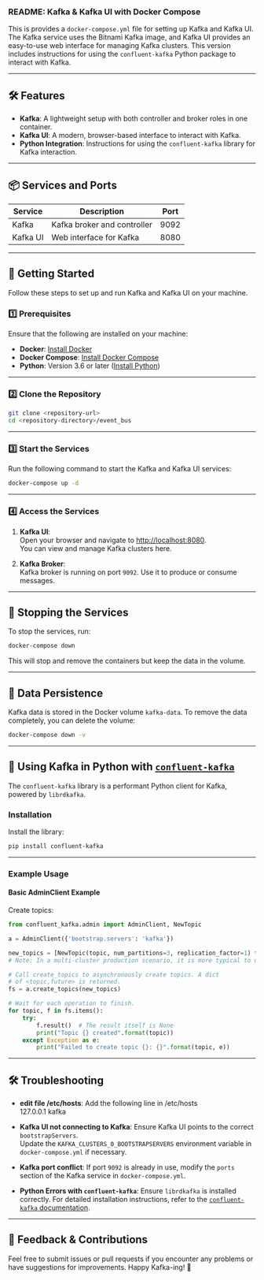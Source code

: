 ### README: Kafka & Kafka UI with Docker Compose

This is provides a `docker-compose.yml` file for setting up Kafka and Kafka UI. The Kafka service uses the Bitnami Kafka image, and Kafka UI provides an easy-to-use web interface for managing Kafka clusters. This version includes instructions for using the `confluent-kafka` Python package to interact with Kafka.

---

## 🛠 Features

- **Kafka**: A lightweight setup with both controller and broker roles in one container.
- **Kafka UI**: A modern, browser-based interface to interact with Kafka.
- **Python Integration**: Instructions for using the `confluent-kafka` library for Kafka interaction.

---

## 📦 Services and Ports

| Service   | Description                 | Port  |
|-----------|-----------------------------|-------|
| Kafka     | Kafka broker and controller | 9092  |
| Kafka UI  | Web interface for Kafka     | 8080  |

---

## 🚀 Getting Started

Follow these steps to set up and run Kafka and Kafka UI on your machine.

### 1️⃣ Prerequisites

Ensure that the following are installed on your machine:
- **Docker**: [Install Docker](https://docs.docker.com/get-docker/)
- **Docker Compose**: [Install Docker Compose](https://docs.docker.com/compose/install/)
- **Python**: Version 3.6 or later ([Install Python](https://www.python.org/downloads/))

---

### 2️⃣ Clone the Repository

```bash
git clone <repository-url>
cd <repository-directory>/event_bus
```

---

### 3️⃣ Start the Services

Run the following command to start the Kafka and Kafka UI services:

```bash
docker-compose up -d
```

---

### 4️⃣ Access the Services

1. **Kafka UI**:  
   Open your browser and navigate to [http://localhost:8080](http://localhost:8080).  
   You can view and manage Kafka clusters here.

2. **Kafka Broker**:  
   Kafka broker is running on port `9092`. Use it to produce or consume messages.


---

## 🔄 Stopping the Services

To stop the services, run:

```bash
docker-compose down
```

This will stop and remove the containers but keep the data in the volume.

---

## 📂 Data Persistence

Kafka data is stored in the Docker volume `kafka-data`. To remove the data completely, you can delete the volume:

```bash
docker-compose down -v
```

---

## 🐍 Using Kafka in Python with [`confluent-kafka`](https://github.com/confluentinc/confluent-kafka-python)

The `confluent-kafka` library is a performant Python client for Kafka, powered by `librdkafka`.

### Installation

Install the library:

```bash
pip install confluent-kafka
```

---

### Example Usage

#### Basic AdminClient Example
Create topics:

```python
from confluent_kafka.admin import AdminClient, NewTopic

a = AdminClient({'bootstrap.servers': 'kafka'})

new_topics = [NewTopic(topic, num_partitions=3, replication_factor=1) for topic in ["topic1", "topic2"]]
# Note: In a multi-cluster production scenario, it is more typical to use a replication_factor of 3 for durability.

# Call create_topics to asynchronously create topics. A dict
# of <topic,future> is returned.
fs = a.create_topics(new_topics)

# Wait for each operation to finish.
for topic, f in fs.items():
    try:
        f.result()  # The result itself is None
        print("Topic {} created".format(topic))
    except Exception as e:
        print("Failed to create topic {}: {}".format(topic, e))
```

---



## 🛠 Troubleshooting


- **edit file /etc/hosts**: Add the following line in /etc/hosts  
  127.0.0.1   kafka

- **Kafka UI not connecting to Kafka**: Ensure Kafka UI points to the correct `bootstrapServers`.  
  Update the `KAFKA_CLUSTERS_0_BOOTSTRAPSERVERS` environment variable in `docker-compose.yml` if necessary.

- **Kafka port conflict**: If port `9092` is already in use, modify the `ports` section of the Kafka service in `docker-compose.yml`.

- **Python Errors with `confluent-kafka`**: Ensure `librdkafka` is installed correctly. For detailed installation instructions, refer to the [`confluent-kafka` documentation](https://github.com/confluentinc/confluent-kafka-python).

--- 

## 🌟 Feedback & Contributions

Feel free to submit issues or pull requests if you encounter any problems or have suggestions for improvements. Happy Kafka-ing! 🎉
